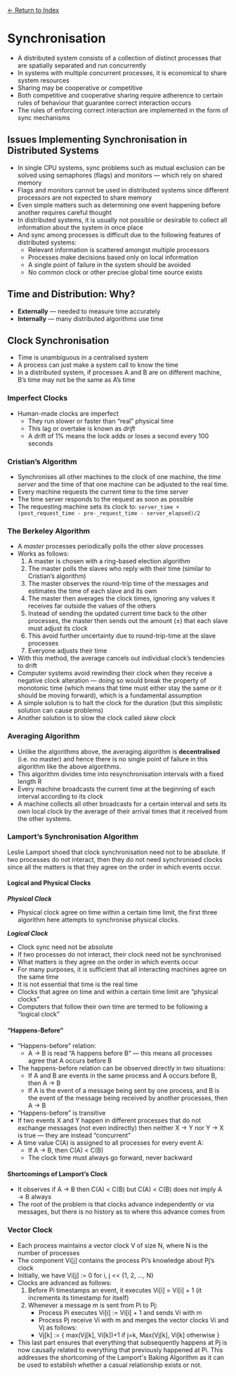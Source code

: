 [← Return to Index](https://github.com/cjmlgrto/fit3143-notes/)

# Synchronisation
- A distributed system consists of a collection of distinct processes that are spatially separated and run concurrently
- In systems with multiple concurrent processes, it is economical to share system resources
- Sharing may be cooperative or competitive
- Both competitive and cooperative sharing require adherence to certain rules of behaviour that guarantee correct interaction occurs
- The rules of enforcing correct interaction are implemented in the form of sync mechanisms

## Issues Implementing Synchronisation in Distributed Systems
- In single CPU systems, sync problems such as mutual exclusion can be solved using semaphores (flags) and monitors — which rely on shared memory
- Flags and monitors cannot be used in distributed systems since different processors are not expected to share memory
- Even simple matters such as determining one event happening before another requires careful thought
- In distributed systems, it is usually not possible or desirable to collect all information about the system in once place
- And sync among processes is difficult due to the following features of distributed systems:
	- Relevant information is scattered amongst multiple processors
	- Processes make decisions based only on local information
	- A single point of failure in the system should be avoided
	- No common clock or other precise global time source exists

## Time and Distribution: Why?
- **Externally** — needed to measure time accurately
- **Internally** — many distributed algorithms use time

## Clock Synchronisation
- Time is unambiguous in a centralised system
- A process can just make a system call to know the time
- In a distributed system, if processes A and B are on different machine, B’s time may not be the same as A’s time

### Imperfect Clocks
- Human-made clocks are imperfect
	- They run slower or faster than “real” physical time
	- This lag or overtake is known as _drift_
	- A drift of 1% means the lock adds or loses a second every 100 seconds

### Cristian’s Algorithm
- Synchronises all other machines to the clock of one machine, the _time server_ and the time of that one machine can be adjusted to the real time.
- Every machine requests the current time to the time server
- The time server responds to the request as soon as possible
- The requesting machine sets its clock to: `server_time + (post_request_time - pre-_request_time - server_elapsed)/2`

### The Berkeley Algorithm
- A _master_ processes periodically polls the other _slave_ processes
- Works as follows:
	1. A master is chosen with a ring-based election algorithm
	2. The master polls the slaves who reply with their time (similar to Cristian’s algorithm)
	3. The master observes the round-trip time of the messages and estimates the time of each slave and its own
	4. The master then averages the clock times, ignoring any values it receives far outside the values of the others
	5. Instead of sending the updated current time back to the other processes, the master then sends out the amount (±) that each slave must adjust its clock
	6. This avoid further uncertainty due to round-trip-time at the slave processes
	7. Everyone adjusts their time
- With this method, the average cancels out individual clock’s tendencies to drift
- Computer systems avoid rewinding their clock when they receive a negative clock alteration — doing so would break the property of monotonic time (which means that time must either stay the same or it should be moving forward), which is a fundamental assumption
- A simple solution is to halt the clock for the duration (but this simplistic solution can cause problems)
- Another solution is to slow the clock called _skew clock_

### Averaging Algorithm
- Unlike the algorithms above, the averaging algorithm is **decentralised** (i.e. no master) and hence there is no single point of failure in this algorithm like the above algorithms.
- This algorithm divides time into resynchronisation intervals with a fixed length R
- Every machine broadcasts the current time at the beginning of each interval according to its clock
- A machine collects all other broadcasts for a certain interval and sets its own local clock by the average of their arrival times that it received from the other systems.

### Lamport’s Synchronisation Algorithm

Leslie Lamport shoed that clock synchronisation need not to be absolute. If two processes do not interact, then they do not need synchronised clocks since all the matters is that they agree on the order in which events occur.

#### Logical and Physical Clocks

_**Physical Clock**_

- Physical clock agree on time within a certain time limit, the first three algorithm here attempts to synchronise physical clocks.

_**Logical Clock**_

- Clock sync need not be absolute
- If two processes do not interact, their clock need not be synchronised
- What matters is they agree on the order in which events occur
- For many purposes, it is sufficient that all interacting machines agree on the same time
- It is not essential that time is the real time
- Clocks that agree on time and within a certain time limit are “physical clocks”
- Computers that follow their own time are termed to be following a “logical clock”

#### “Happens-Before”
- “Happens-before” relation:
	- A → B is read “A happens before B” — this means all processes agree that A occurs before B
- The happens-before relation can be observed directly in two situations:
	- If A and B are events in the same process and A occurs before B, then A → B
	- If A is the event of a message being sent by one process, and B is the event of the message being received by another processes, then A → B
- “Happens-before” is transitive
- If two events X and Y happen in different processes that do not exchange messages (not even indirectly) then neither X → Y nor Y → X is true — they are instead “concurrent”
- A time value C(A) is assigned to all processes for every event A:
	- If A → B, then C(A) < C(B)
	- The clock time must always go forward, never backward

#### Shortcomings of Lamport’s Clock
- It observes if A → B then C(A) < C(B) but C(A) < C(B) does not imply A → B always
- The root of the problem is that clocks advance independently or via messages, but there is no history as to where this advance comes from

### Vector Clock
- Each process maintains a vector clock V of size N, where N is the number of processes
- The component Vi[j] contains the process Pi’s knowledge about Pj’s clock
- Initially, we have Vi[j] := 0 for i, j << {1, 2, …, N}
- Clocks are advanced as follows:
	1. Before Pi timestamps an event, it executes Vi[i] = Vi[i] + 1 (it increments its timestamp for itself)
	2. Whenever a message m is sent from Pi to Pj:
		- Process Pi executes Vi[i] := Vi[i] + 1 and sends Vi with m
		- Process Pj receive Vi with m and merges the vector clocks Vi and Vj as follows:
		- Vj[k] := { max(Vj[k], Vi[k])+1 if j=k, Max(Vj[k], Vi[k] otherwise }
- This last part ensures that everything that subsequently happens at Pj is now causally related to everything that previously happened at Pi. This addresses the shortcoming of the Lamport's Baking Algorithm as it can be used to establish whether a casual relationship exists or not.
